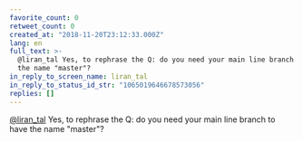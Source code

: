 ```yaml
---
favorite_count: 0
retweet_count: 0
created_at: "2018-11-20T23:12:33.000Z"
lang: en
full_text: >-
  @liran_tal Yes, to rephrase the Q: do you need your main line branch to have
  the name "master"?
in_reply_to_screen_name: liran_tal
in_reply_to_status_id_str: "1065019646678573056"
replies: []
---
```


[@liran_tal](https://twitter.com/liran_tal) Yes, to rephrase the Q: do you need
your main line branch to have the name "master"?
